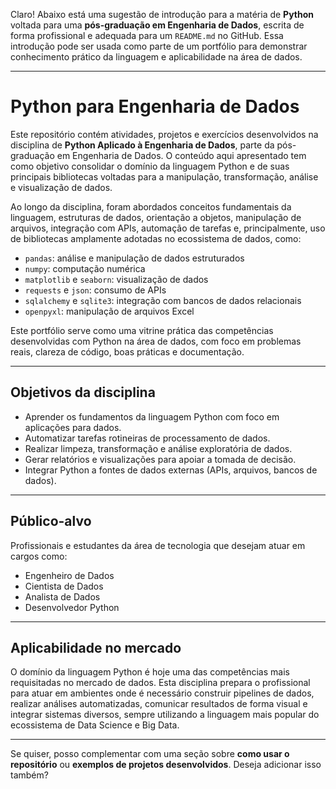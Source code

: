 Claro! Abaixo está uma sugestão de introdução para a matéria de **Python** voltada para uma **pós-graduação em Engenharia de Dados**, escrita de forma profissional e adequada para um `README.md` no GitHub. Essa introdução pode ser usada como parte de um portfólio para demonstrar conhecimento prático da linguagem e aplicabilidade na área de dados.

---

# Python para Engenharia de Dados

Este repositório contém atividades, projetos e exercícios desenvolvidos na disciplina de **Python Aplicado à Engenharia de Dados**, parte da pós-graduação em Engenharia de Dados. O conteúdo aqui apresentado tem como objetivo consolidar o domínio da linguagem Python e de suas principais bibliotecas voltadas para a manipulação, transformação, análise e visualização de dados.

Ao longo da disciplina, foram abordados conceitos fundamentais da linguagem, estruturas de dados, orientação a objetos, manipulação de arquivos, integração com APIs, automação de tarefas e, principalmente, uso de bibliotecas amplamente adotadas no ecossistema de dados, como:

- `pandas`: análise e manipulação de dados estruturados
- `numpy`: computação numérica
- `matplotlib` e `seaborn`: visualização de dados
- `requests` e `json`: consumo de APIs
- `sqlalchemy` e `sqlite3`: integração com bancos de dados relacionais
- `openpyxl`: manipulação de arquivos Excel

Este portfólio serve como uma vitrine prática das competências desenvolvidas com Python na área de dados, com foco em problemas reais, clareza de código, boas práticas e documentação.

---

## Objetivos da disciplina

- Aprender os fundamentos da linguagem Python com foco em aplicações para dados.
- Automatizar tarefas rotineiras de processamento de dados.
- Realizar limpeza, transformação e análise exploratória de dados.
- Gerar relatórios e visualizações para apoiar a tomada de decisão.
- Integrar Python a fontes de dados externas (APIs, arquivos, bancos de dados).

---

## Público-alvo

Profissionais e estudantes da área de tecnologia que desejam atuar em cargos como:

- Engenheiro de Dados  
- Cientista de Dados  
- Analista de Dados  
- Desenvolvedor Python

---

## Aplicabilidade no mercado

O domínio da linguagem Python é hoje uma das competências mais requisitadas no mercado de dados. Esta disciplina prepara o profissional para atuar em ambientes onde é necessário construir pipelines de dados, realizar análises automatizadas, comunicar resultados de forma visual e integrar sistemas diversos, sempre utilizando a linguagem mais popular do ecossistema de Data Science e Big Data.

---

Se quiser, posso complementar com uma seção sobre **como usar o repositório** ou **exemplos de projetos desenvolvidos**. Deseja adicionar isso também?
